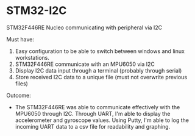 # STM32-I2C
STM32F446RE Nucleo communicating with peripheral via I2C

Must have:
   1. Easy configuration to be able to switch between windows and linux workstations. 
   2. STM32F446RE communicate with an MPU6050 via I2C
   3. Display I2C data input through a terminal (probably through serial)
   4. Store received I2C data to a unique file (must not overwrite previous files)

Outcome:
* The STM32F446RE was able to communicate effectively with the MPU6050 through I2C. Through UART, I'm able to display the accelerometer and gyroscope values. Using Putty, I'm able to log the incoming UART data to a csv file for readability and graphing. 
